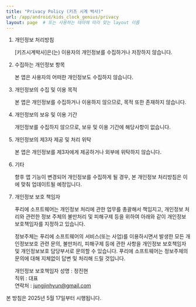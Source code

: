 ```yaml
---
title: "Privacy Policy (키즈 시계 박사)"
url: /app/android/kids_clock_genius/privacy
layout: page  # 또는 사용하는 테마에 따라 맞는 layout 이름
---
```


1. 개인정보 처리방침

    [키즈시계박사]은(는) 이용자의 개인정보를 수집하거나 저장하지 않습니다.

2. 수집하는 개인정보 항목

    본 앱은 사용자의 어떠한 개인정보도 수집하지 않습니다.

3. 개인정보의 수집 및 이용 목적

    본 앱은 개인정보를 수집하거나 이용하지 않으므로, 목적 또한 존재하지 않습니다.

4. 개인정보의 보유 및 이용 기간

    개인정보를 수집하지 않으므로, 보유 및 이용 기간에 해당사항이 없습니다.

5. 개인정보의 제3자 제공 및 처리 위탁

    본 앱은 개인정보를 제3자에게 제공하거나 외부에 위탁하지 않습니다.

6. 기타

    향후 앱 기능이 변경되어 개인정보를 수집하게 될 경우, 본 개인정보 처리방침은 이에 맞춰 업데이트될 예정입니다.

7. 개인정보 보호 책임자

    푸리에 소프트웨어는 개인정보 처리에 관한 업무를 총괄해서 책임지고, 개인정보 처리와 관련한 정보
    주체의 불만처리 및 피해구제 등을 위하여 아래와 같이 개인정보 보호책임자를 지정하고 있습니다.


    정보주체는 푸리에 소프트웨어의 서비스(또는 사업)를 이용하시면서 발생한 모든 개인정보보호 관련 문의, 불만처리, 피해구제 등에 관한 사항을 개인정보 보호책임자 및 개인정보보호 담당부서로 문의할 수 있습니다.
    푸리에 소프트웨어는 정보주체의 문의에 대해 지체없이 답변 및 처리해 드릴 것입니다.


    개인정보 보호책임자
    성명 : 정진현\
    직위 : 대표\
    연락처 : jungjinhyun@gmail.com

본 방침은 2025년 5월 17일부터 시행됩니다.

